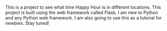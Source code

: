 This is a project to see what time Happy Hour is in different locations. This project is built using the web framework called Flask. I am new to Python and any Python web framework. I am also going to use this as a tutorial for newbies. Stay tuned!